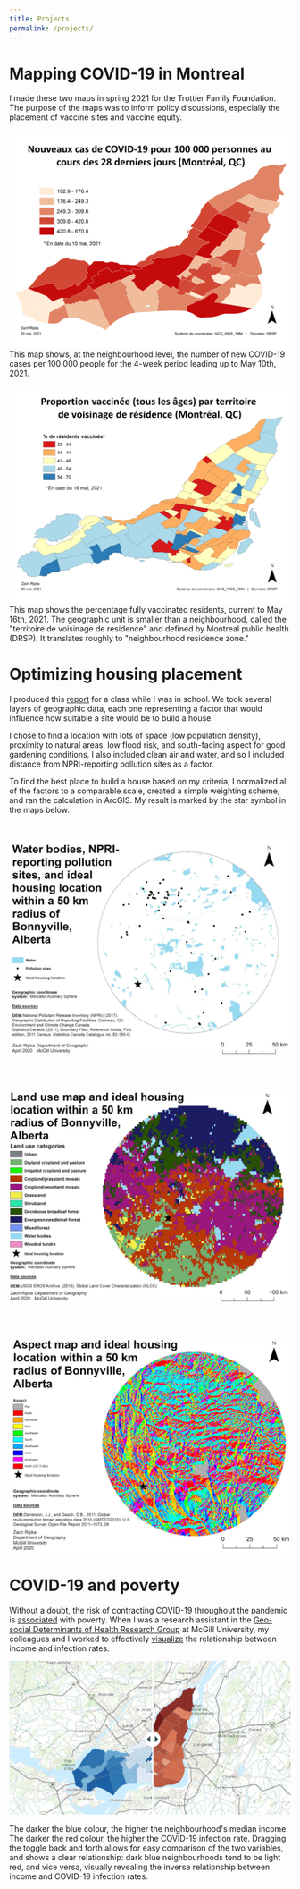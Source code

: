 ```yaml
---
title: Projects
permalink: /projects/
---
```

# Mapping COVID-19 in Montreal
I made these two maps in spring 2021 for the Trottier Family Foundation. The purpose of the maps was to inform policy discussions, especially the placement of vaccine sites and vaccine equity.

![a map showing COVID-19 infection rates across the island of Montreal](/assets/21-05-20-case-map-02.png)
This map shows, at the neighbourhood level, the number of new COVID-19 cases per 100 000 people for the 4-week period leading up to May 10th, 2021. 


![a map showing COVID-19 vaccination rates across the island of Montreal](/assets/21-05-20-vaccine-map-01.png)
This map shows the percentage fully vaccinated residents, current to May 16th, 2021. The geographic unit is smaller than a neighbourhood, called the "territoire de voisinage de residence" and defined by Montreal public health (DRSP). It translates roughly to "neighbourhood residence zone."

# Optimizing housing placement
I produced this [report](/assets/21-11-13-geog-306-final-report.pdf) for a class while I was in school. We took several layers of geographic data, each one representing a factor that would influence how suitable a site would be to build a house. 

I chose to find a location with lots of space (low population density), proximity to natural areas, low flood risk, and south-facing aspect for good gardening conditions. I also included clean air and water, and so I included distance from NPRI-reporting pollution sites as a factor.

To find the best place to build a house based on my criteria, I normalized all of the factors to a comparable scale, created a simple weighting scheme, and ran the calculation in ArcGIS. My result is marked by the star symbol in the maps below.
&nbsp;

&nbsp;

![a map showing npri pollution sites near Bonnyville Alberta](/assets/21-11-13-npri-sites-map.png)
&nbsp;

&nbsp;

![a map showing land use near Bonnyville Alberta](/assets/21-11-13-land-use-map.png)
&nbsp;

&nbsp;

![a map showing aspect near Bonnyville Alberta](/assets/21-11-13-aspect-map.png)

# COVID-19 and poverty
Without a doubt, the risk of contracting COVID-19 throughout the pandemic is [associated](https://nancyrossresearchgroup.ca/2020/07/03/updated-scatterplots-highlight-link-between-income-and-covid-19-in-north-american-cities/) with poverty. When I was a research assistant in the [Geo-social Determinants of Health Research Group](https://nancyrossresearchgroup.ca/) at McGill University, my colleagues and I worked to effectively [visualize](https://nancyrossresearchgroup.ca/2020/11/16/new-interactive-map-shows-relationship-between-income-and-covid-19-in-montreal/) the relationship between income and infection rates.

[![a map showing the relationship between COVID-19 infection rates and neighbourhood income](/assets/21-11-10-covid-income-screenshot.png)](https://nancyrossresearchgroup.ca/2020/11/16/new-interactive-map-shows-relationship-between-income-and-covid-19-in-montreal/)

The darker the blue colour, the higher the neighbourhood's median income. The darker the red colour, the higher the COVID-19 infection rate. Dragging the toggle back and forth allows for easy comparison of the two variables, and shows a clear relationship: dark blue neighbourhoods tend to be light red, and vice versa, visually revealing the inverse relationship between income and COVID-19 infection rates.
